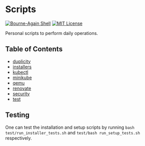 # Scripts

[![Bourne-Again Shell](https://img.shields.io/badge/bash-darkgreen?logo=gnubash&labelColor=gray)](https://www.gnu.org/software/bash/)
[![MIT License](https://img.shields.io/badge/license-MIT-green)](LICENSE)

Personal scripts to perform daily operations.

## Table of Contents

- [duplicity](duplicity/)
- [installers](installers/)
- [kubectl](kubectl/)
- [minikube](minikube/)
- [qemu](qemu/)
- [renovate](renovate/)
- [security](security/)
- [test](test/)

## Testing

One can test the installation and setup scripts by running `bash test/run_installer_tests.sh` and `test/bash run_setup_tests.sh` respectively.
